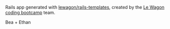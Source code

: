 Rails app generated with [lewagon/rails-templates](https://github.com/lewagon/rails-templates), created by the [Le Wagon coding bootcamp](https://www.lewagon.com) team.

Bea + Ethan
